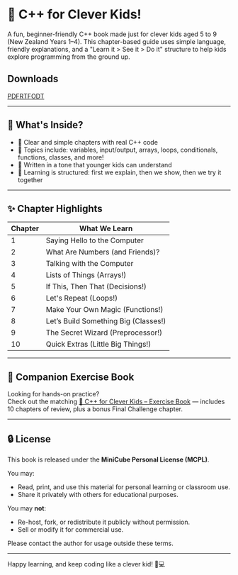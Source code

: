 # 📘 C++ for Clever Kids!

A fun, beginner-friendly C++ book made just for clever kids aged 5 to 9 (New Zealand Years 1–4). This chapter-based guide uses simple language, friendly explanations, and a "Learn it > See it > Do it" structure to help kids explore programming from the ground up.

## Downloads

[PDF](https://raw.githubusercontent.com/zimoshi/cpp-4-kids/f1b3d1f25888510d49482610b3ebf5705c5e963e/C++forCleverKids.pdf?token=BESLOBBM7UX7QE3WDYXADHTIBLMYQ)[RTF](https://github.com/zimoshi/cpp-4-kids/raw/refs/heads/main/C++forCleverKids.rtf)[ODT](https://github.com/zimoshi/cpp-4-kids/raw/refs/heads/main/C++forCleverKids.odt)

---

## 🌟 What's Inside?

- 🎯 Clear and simple chapters with real C++ code
- 📘 Topics include: variables, input/output, arrays, loops, conditionals, functions, classes, and more!
- 🧒 Written in a tone that younger kids can understand
- 🧠 Learning is structured: first we explain, then we show, then we try it together

---

## ✨ Chapter Highlights

| Chapter | What We Learn |
|---------|----------------|
| 1 | Saying Hello to the Computer |
| 2 | What Are Numbers (and Friends)? |
| 3 | Talking with the Computer |
| 4 | Lists of Things (Arrays!) |
| 5 | If This, Then That (Decisions!) |
| 6 | Let's Repeat (Loops!) |
| 7 | Make Your Own Magic (Functions!) |
| 8 | Let’s Build Something Big (Classes!) |
| 9 | The Secret Wizard (Preprocessor!) |
| 10 | Quick Extras (Little Big Things!) |

---

## 🧩 Companion Exercise Book

Looking for hands-on practice?  
Check out the matching [📘 C++ for Clever Kids – Exercise Book](book2.md) — includes 10 chapters of review, plus a bonus Final Challenge chapter.

---

## 🔒 License

This book is released under the **MiniCube Personal License (MCPL)**.

You may:
- Read, print, and use this material for personal learning or classroom use.
- Share it privately with others for educational purposes.

You may **not**:
- Re-host, fork, or redistribute it publicly without permission.
- Sell or modify it for commercial use.

Please contact the author for usage outside these terms.

---

Happy learning, and keep coding like a clever kid! 🧠💻
